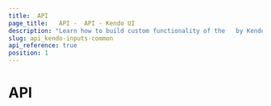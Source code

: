 ```yaml
---
title:  API
page_title:   API -  API - Kendo UI
description: "Learn how to build custom functionality of the   by Kendo UI with the help of the options available in the API."
slug: api_kendo-inputs-common
api_reference: true
position: 1
---
```


#  API

